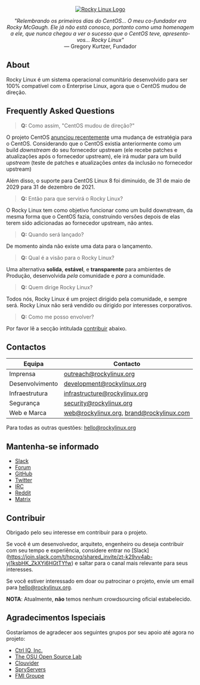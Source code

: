 <p align="center">
<a href="https://rockylinux.org/">
<img src="https://media.githubusercontent.com/media/rocky-linux/branding/main/logo-text-light%402x.png" alt="Rocky Linux Logo">
</a>
</p>

<p align="center">
<i>"Relembrando os primeiros dias do CentOS... O meu co-fundador era Rocky McGaugh. Ele já não está conosco, portanto como uma homenagem a ele, que nunca chegou a ver o sucesso que o CentOS teve, apresento-vos... Rocky Linux"</i><br>
— Gregory Kurtzer, Fundador
</p>

## About

Rocky Linux é um sistema operacional comunitário desenvolvido para ser 100% compatível com o Enterprise Linux, agora que o CentOS mudou de direção.

## Frequently Asked Questions

> **Q:** Como assim, "CentOS mudou de direção?"


O projeto CentOS [anunciou recentemente](https://blog.centos.org/2020/12/future-is-centos-stream/) uma mudança de estratégia para o CentOS. Considerando que o CentOS existia anteriormente como um build *downstream* do seu fornecedor upstream (ele recebe patches e atualizações após o fornecedor upstream), ele irá mudar para um build *upstream* (teste de patches e atualizações *antes* da inclusão no fornecedor upstream)

Além disso, o suporte para CentOS Linux 8 foi diminuido, de 31 de maio de 2029 para 31 de dezembro de 2021.


> **Q:** Então para que servirá o Rocky Linux?

O Rocky Linux tem como objetivo funcionar como um build downstream, da mesma forma que o CentOS fazia, construindo versões depois de elas terem sido adicionadas ao fornecedor upstream, não antes.

> **Q:** Quando será lançado?

De momento ainda não existe uma data para o lançamento.

> **Q:** Qual é a visão para o Rocky Linux?

Uma alternativa **solida**, **estável**, e **transparente** para ambientes de Produção, desenvolvida *pela* comunidade e *para* a comunidade.

> **Q:** Quem dirige Rocky Linux?

Todos nós, Rocky Linux é um project dirigido pela comunidade, e sempre será. Rocky Linux não será vendido ou dirigido por interesses corporativos.

> **Q:** Como me posso envolver?

Por favor lê a secção intitulada [contribuir](#contribuir) abaixo.

## Contactos

| Equipa                        | Contacto                                  |
|-------------------------------|-------------------------------------------|
| Imprensa                      | outreach@rockylinux.org                   |
| Desenvolvimento               | development@rockylinux.org                |
| Infraestrutura                | infrastructure@rockylinux.org             |
| Segurança                     | security@rockylinux.org                   |
| Web e Marca                   | web@rockylinux.org, brand@rockylinux.com  |


Para todas as outras questões: hello@rockylinux.org

## Mantenha-se informado

* [Slack](https://join.slack.com/t/hpcng/shared_invite/zt-k29vv4ab-yj1ksbHK_ZkXYi6HGtTYfw)
* [Forum](https://forums.rockylinux.org/)
* [GitHub](https://github.com/rocky-linux/)
* [Twitter](https://twitter.com/rocky_linux)
* [IRC](https://webchat.freenode.net/?channels=rockylinux)
* [Reddit](https://www.reddit.com/r/RockyLinux)
* [Matrix](https://matrix.to/#/+rockylinux:matrix.org)

## Contribuir

Obrigado pelo seu interesse em contribuir para o projeto.

Se você é um desenvolvedor, arquiteto, engenheiro ou deseja contribuir com seu tempo e experiência, considere entrar no [Slack] (https://join.slack.com/t/hpcng/shared_invite/zt-k29vv4ab-yj1ksbHK_ZkXYi6HGtTYfw) e saltar para o canal mais relevante para seus interesses.

Se você estiver interessado em doar ou patrocinar o projeto, envie um email para hello@rockylinux.org.


**NOTA**: Atualmente, **não** temos nenhum crowdsourcing oficial estabelecido.

## Agradecimentos Ispeciais

Gostaríamos de agradecer aos seguintes grupos por seu apoio até agora no projeto:
* [Ctrl IQ, Inc.](https://www.ctrl-cmd.com)
* [The OSU Open Source Lab](https://osuosl.org/)
* [Clouvider](https://www.clouvider.co.uk/)
* [SpryServers](https://www.spryservers.net/)
* [FMI Groupe](https://www.fmi.fr/)
